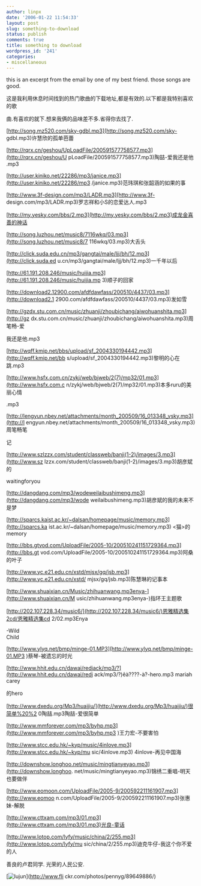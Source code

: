 ```yaml
---
author: linpx
date: '2006-01-22 11:54:33'
layout: post
slug: something-to-download
status: publish
comments: true
title: something to download
wordpress_id: '241'
categories:
- miscellaneous
---
```


this is an excerpt from the email by one of my best friend. those songs are
good.

  
这是我利用休息时间找到的热门歌曲的下载地址,都是有效的.以下都是我特别喜欢的歌

曲.有喜欢的就下.想来我俩的品味差不多.省得你去找了.

[http://song.mz520.com/sky-gdbl.mp3](http://song.mz520.com/sky-
gdbl.mp3)许慧欣的孤单芭蕾

[http://rqrx.cn/geshou/UpLoadFile/200591577758577.mp3](http://rqrx.cn/geshou/U
pLoadFile/200591577758577.mp3)陶喆-爱我还是他 .mp3

[http://user.kiniko.net/22286/mp3/janice.mp3](http://user.kiniko.net/22286/mp3
/janice.mp3)范玮琪和张韶涵的如果的事

[http://www.3f-design.com/mp3/LADR.mp3](http://www.3f-
design.com/mp3/LADR.mp3)罗志祥和小S的恋爱达人.mp3

[http://my.yesky.com/bbs/2.mp3](http://my.yesky.com/bbs/2.mp3)成龙金喜善的神话

[http://song.luzhou.net/music8/7116wkq/03.mp3](http://song.luzhou.net/music8/7
116wkq/03.mp3)大舌头

[http://click.suda.edu.cn/mp3/gangtai/male/ljj/bh/12.mp3](http://click.suda.ed
u.cn/mp3/gangtai/male/ljj/bh/12.mp3)一千年以后

[http://61.191.208.246/music/huijia.mp3](http://61.191.208.246/music/huijia.mp
3)顺子的回家

[http://download2.12900.com/afdfdawfass/200510/4437/03.mp3](http://download2.1
2900.com/afdfdawfass/200510/4437/03.mp3)发如雪

[http://gzdx.stu.com.cn/music/zhuanji/zhoubichang/aiwohuanshita.mp3](http://gz
dx.stu.com.cn/music/zhuanji/zhoubichang/aiwohuanshita.mp3)周笔畅-爱

我还是他.mp3

[http://wqff.kmip.net/bbs/upload/sf_2004330194442.mp3](http://wqff.kmip.net/bb
s/upload/sf_2004330194442.mp3)黎明的心在跳.mp3

[http://www.hsfx.com.cn/zykj/web/bjweb/2(7)/mp32/01.mp3](http://www.hsfx.com.c
n/zykj/web/bjweb/2(7)/mp32/01.mp3)本多ruru的美丽心情

.mp3

[http://lengyun.nbey.net/attachments/month_200509/16_013348_vsky.mp3](http://l
engyun.nbey.net/attachments/month_200509/16_013348_vsky.mp3)周笔畅笔

记

[http://www.szlzzx.com/student/classweb/banji(1-2)/images/3.mp3](http://www.sz
lzzx.com/student/classweb/banji(1-2)/images/3.mp3)胡彦斌的

waitingforyou

[http://dangdang.com/mp3/wodeweilaibushimeng.mp3](http://dangdang.com/mp3/wode
weilaibushimeng.mp3)胡彦斌的我的未来不是梦

[http://sparcs.kaist.ac.kr/~dalsan/homepage/music/memory.mp3](http://sparcs.ka
ist.ac.kr/~dalsan/homepage/music/memory.mp3) <猫>的memory

[http://bbs.gtvod.com/UploadFile/2005-10/200510241151729364.mp3](http://bbs.gt
vod.com/UploadFile/2005-10/200510241151729364.mp3)阿桑的叶子

[http://www.yc.e21.edu.cn/xstd/mjsx/gq/jsb.mp3](http://www.yc.e21.edu.cn/xstd/
mjsx/gq/jsb.mp3)陈慧琳的记事本

[http://www.shuaixian.cn/Music/zhihuanwang.mp3enya-](http://www.shuaixian.cn/M
usic/zhihuanwang.mp3enya-)指环王主题歌

[http://202.107.228.34/music6/](http://202.107.228.34/music6/)恩雅精选集2cd/恩雅精选集cd
2/02.mp3Enya

-Wild  
Child

[http://www.ylyq.net/bmp/minge-01.MP3](http://www.ylyq.net/bmp/minge-01.MP3
)蔡琴-被遗忘的时光

[http://www.hhit.edu.cn/dawai/redjack/mp3/?](http://www.hhit.edu.cn/dawai/redj
ack/mp3/?)êà????-à?-hero.mp3 mariah carey

的hero

[http://www.dxedu.org/Mp3/huaijiu/](http://www.dxedu.org/Mp3/huaijiu/)很简单%20%2
0陶喆.mp3陶喆-爱很简单

[http://www.mmforever.com/mp3/byhp.mp3](http://www.mmforever.com/mp3/byhp.mp3
)王力宏-不要害怕

[http://www.stcc.edu.hk/~kyp/music/4inlove.mp3](http://www.stcc.edu.hk/~kyp/mu
sic/4inlove.mp3) 4inlove-再见中国海

[http://downshow.longhoo.net/music/mingtianyeyao.mp3](http://downshow.longhoo.
net/music/mingtianyeyao.mp3)锦绣二重唱-明天也要做伴

[http://www.eomoon.com/UploadFile/2005-9/200592211161907.mp3](http://www.eomoo
n.com/UploadFile/2005-9/200592211161907.mp3)张惠妹-解脱

[http://www.cttxam.com/mp3/01.mp3](http://www.cttxam.com/mp3/01.mp3)光良-童话

[http://www.lotop.com/lyfy/music/china/2/255.mp3](http://www.lotop.com/lyfy/mu
sic/china/2/255.mp3)迪克牛仔-我这个你不爱的人

  
  
  
善良的卢君同学. 光荣的人民公安.

  
[![lujun](http://static.flickr.com/34/89649886_b3555b4c35.jpg)](http://www.fli
ckr.com/photos/pennyg/89649886/)


